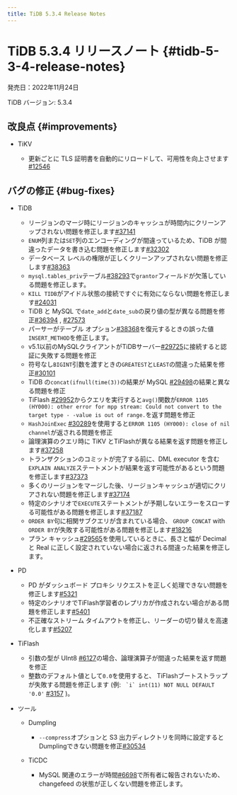 ```yaml
---
title: TiDB 5.3.4 Release Notes
---
```


# TiDB 5.3.4 リリースノート {#tidb-5-3-4-release-notes}

発売日：2022年11月24日

TiDB バージョン: 5.3.4

## 改良点 {#improvements}

-   TiKV

    -   更新ごとに TLS 証明書を自動的にリロードして、可用性を向上させます[#12546](https://github.com/tikv/tikv/issues/12546)

## バグの修正 {#bug-fixes}

-   TiDB

    -   リージョンのマージ時にリージョンのキャッシュが時間内にクリーンアップされない問題を修正します[#37141](https://github.com/pingcap/tidb/issues/37141)
    -   `ENUM`列または`SET`列のエンコーディングが間違っているため、TiDB が間違ったデータを書き込む問題を修正します[#32302](https://github.com/pingcap/tidb/issues/32302)
    -   データベース レベルの権限が正しくクリーンアップされない問題を修正します[#38363](https://github.com/pingcap/tidb/issues/38363)
    -   `mysql.tables_priv`テーブル[#38293](https://github.com/pingcap/tidb/issues/38293)で`grantor`フィールドが欠落している問題を修正します。
    -   `KILL TIDB`がアイドル状態の接続ですぐに有効にならない問題を修正します[#24031](https://github.com/pingcap/tidb/issues/24031)
    -   TiDB と MySQL で`date_add`と`date_sub`の戻り値の型が異なる問題を修正[#36394](https://github.com/pingcap/tidb/issues/36394) , [#27573](https://github.com/pingcap/tidb/issues/27573)
    -   パーサーがテーブル オプション[#38368](https://github.com/pingcap/tidb/issues/38368)を復元するときの誤った値`INSERT_METHOD`を修正します。
    -   v5.1以前のMySQLクライアントがTiDBサーバー[#29725](https://github.com/pingcap/tidb/issues/29725)に接続すると認証に失敗する問題を修正
    -   符号なし`BIGINT`引数を渡すときの`GREATEST`と`LEAST`の間違った結果を修正[#30101](https://github.com/pingcap/tidb/issues/30101)
    -   TiDB の`concat(ifnull(time(3))`の結果が MySQL [#29498](https://github.com/pingcap/tidb/issues/29498)の結果と異なる問題を修正
    -   TiFlash [#29952](https://github.com/pingcap/tidb/issues/29952)からクエリを実行すると`avg()`関数が`ERROR 1105 (HY000): other error for mpp stream: Could not convert to the target type - -value is out of range.`を返す問題を修正
    -   `HashJoinExec` [#30289](https://github.com/pingcap/tidb/issues/30289)を使用すると`ERROR 1105 (HY000): close of nil channel`が返される問題を修正
    -   論理演算のクエリ時に TiKV とTiFlashが異なる結果を返す問題を修正します[#37258](https://github.com/pingcap/tidb/issues/37258)
    -   トランザクションのコミットが完了する前に、DML executor を含む`EXPLAIN ANALYZE`ステートメントが結果を返す可能性があるという問題を修正します[#37373](https://github.com/pingcap/tidb/issues/37373)
    -   多くのリージョンをマージした後、リージョンキャッシュが適切にクリアされない問題を修正します[#37174](https://github.com/pingcap/tidb/issues/37174)
    -   特定のシナリオで`EXECUTE`ステートメントが予期しないエラーをスローする可能性がある問題を修正します[#37187](https://github.com/pingcap/tidb/issues/37187)
    -   `ORDER BY`句に相関サブクエリが含まれている場合、 `GROUP CONCAT` with `ORDER BY`が失敗する可能性がある問題を修正します[#18216](https://github.com/pingcap/tidb/issues/18216)
    -   プラン キャッシュ[#29565](https://github.com/pingcap/tidb/issues/29565)を使用しているときに、長さと幅が Decimal と Real に正しく設定されていない場合に返される間違った結果を修正します。

-   PD

    -   PD がダッシュボード プロキシ リクエストを正しく処理できない問題を修正します[#5321](https://github.com/tikv/pd/issues/5321)
    -   特定のシナリオでTiFlash学習者のレプリカが作成されない場合がある問題を修正します[#5401](https://github.com/tikv/pd/issues/5401)
    -   不正確なストリーム タイムアウトを修正し、リーダーの切り替えを高速化します[#5207](https://github.com/tikv/pd/issues/5207)

-   TiFlash

    -   引数の型が UInt8 [#6127](https://github.com/pingcap/tiflash/issues/6127)の場合、論理演算子が間違った結果を返す問題を修正
    -   整数のデフォルト値として`0.0`を使用すると、 TiFlashブートストラップが失敗する問題を修正します (例: `` `i` int(11) NOT NULL DEFAULT '0.0'`` [#3157](https://github.com/pingcap/tiflash/issues/3157) )。

-   ツール

    -   Dumpling

        -   `--compress`オプションと S3 出力ディレクトリを同時に設定するとDumplingできない問題を修正[#30534](https://github.com/pingcap/tidb/issues/30534)

    -   TiCDC

        -   MySQL 関連のエラーが時間[#6698](https://github.com/pingcap/tiflow/issues/6698)で所有者に報告されないため、changefeed の状態が正しくない問題を修正します。
